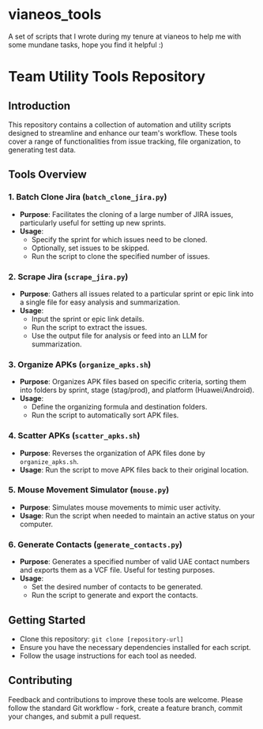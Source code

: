 # vianeos_tools
A set of scripts that I wrote during my tenure at vianeos to help me with some mundane tasks, hope you find it helpful :)

# Team Utility Tools Repository

## Introduction
This repository contains a collection of automation and utility scripts designed to streamline and enhance our team's workflow. These tools cover a range of functionalities from issue tracking, file organization, to generating test data.

## Tools Overview

### 1. Batch Clone Jira (`batch_clone_jira.py`)
- **Purpose**: Facilitates the cloning of a large number of JIRA issues, particularly useful for setting up new sprints.
- **Usage**:
  - Specify the sprint for which issues need to be cloned.
  - Optionally, set issues to be skipped.
  - Run the script to clone the specified number of issues.

### 2. Scrape Jira (`scrape_jira.py`)
- **Purpose**: Gathers all issues related to a particular sprint or epic link into a single file for easy analysis and summarization.
- **Usage**:
  - Input the sprint or epic link details.
  - Run the script to extract the issues.
  - Use the output file for analysis or feed into an LLM for summarization.

### 3. Organize APKs (`organize_apks.sh`)
- **Purpose**: Organizes APK files based on specific criteria, sorting them into folders by sprint, stage (stag/prod), and platform (Huawei/Android).
- **Usage**:
  - Define the organizing formula and destination folders.
  - Run the script to automatically sort APK files.

### 4. Scatter APKs (`scatter_apks.sh`)
- **Purpose**: Reverses the organization of APK files done by `organize_apks.sh`.
- **Usage**: Run the script to move APK files back to their original location.

### 5. Mouse Movement Simulator (`mouse.py`)
- **Purpose**: Simulates mouse movements to mimic user activity.
- **Usage**: Run the script when needed to maintain an active status on your computer.

### 6. Generate Contacts (`generate_contacts.py`)
- **Purpose**: Generates a specified number of valid UAE contact numbers and exports them as a VCF file. Useful for testing purposes.
- **Usage**:
  - Set the desired number of contacts to be generated.
  - Run the script to generate and export the contacts.

## Getting Started
- Clone this repository: `git clone [repository-url]`
- Ensure you have the necessary dependencies installed for each script.
- Follow the usage instructions for each tool as needed.

## Contributing
Feedback and contributions to improve these tools are welcome. Please follow the standard Git workflow - fork, create a feature branch, commit your changes, and submit a pull request.

